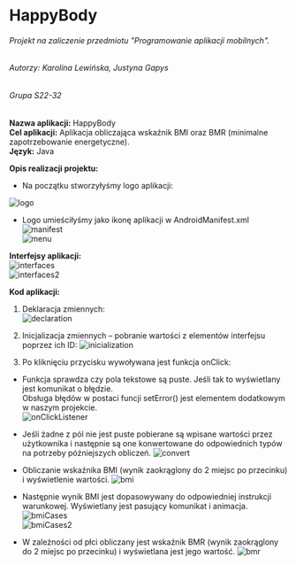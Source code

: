 # HappyBody
###### Projekt na zaliczenie przedmiotu "Programowanie aplikacji mobilnych". <br />
###### Autorzy: Karolina Lewińska, Justyna Gapys <br />
###### Grupa S22-32

**Nazwa aplikacji:** HappyBody <br />
**Cel aplikacji:** Aplikacja obliczająca wskaźnik BMI oraz BMR (minimalne zapotrzebowanie energetyczne). <br />
**Język:** Java <br />

**Opis realizacji projektu:** <br />
* Na początku stworzyłyśmy logo aplikacji:

![logo](https://github.com/KarolinaLewinska/HappyBody/blob/master/ReadmeIMG/logo.PNG)

* Logo umieściłyśmy jako ikonę aplikacji w AndroidManifest.xml <br />
![manifest](https://github.com/KarolinaLewinska/HappyBody/blob/master/ReadmeIMG/androidManifest.PNG) <br />
![menu](https://github.com/KarolinaLewinska/HappyBody/blob/master/ReadmeIMG/menu.PNG)

**Interfejsy aplikacji:** <br />
![interfaces](https://github.com/KarolinaLewinska/HappyBody/blob/master/ReadmeIMG/interfaces.PNG) <br />
![interfaces2](https://github.com/KarolinaLewinska/HappyBody/blob/master/ReadmeIMG/interfaces2.PNG)

**Kod aplikacji:** <br />
1.	Deklaracja zmiennych: <br />
![declaration](https://github.com/KarolinaLewinska/HappyBody/blob/master/ReadmeIMG/variablesDeclaration.PNG) <br />

2.	Inicjalizacja zmiennych – pobranie wartości z elementów interfejsu poprzez ich ID:
![inicialization](https://github.com/KarolinaLewinska/HappyBody/blob/master/ReadmeIMG/variablesInicialization.PNG) <br />

3.	Po kliknięciu przycisku wywoływana jest funkcja onClick:
- Funkcja sprawdza czy pola tekstowe są puste. Jeśli tak to wyświetlany jest komunikat o błędzie. <br />
Obsługa błędów w postaci funcji setError() jest elementem dodatkowym w naszym projekcie. <br />
![onClickListener](https://github.com/KarolinaLewinska/HappyBody/blob/master/ReadmeIMG/onClickListener.PNG) <br />

- Jeśli żadne z pól nie jest puste pobierane są wpisane wartości przez użytkownika i następnie są one konwertowane do odpowiednich typów na potrzeby późniejszych obliczeń.
![convert](https://github.com/KarolinaLewinska/HappyBody/blob/master/ReadmeIMG/convert.PNG) <br />

- Obliczanie wskaźnika BMI (wynik zaokrąglony do 2 miejsc po przecinku) i wyświetlenie wartości.
![bmi](https://github.com/KarolinaLewinska/HappyBody/blob/master/ReadmeIMG/bmi.PNG) <br />

- Następnie wynik BMI jest dopasowywany do odpowiedniej instrukcji warunkowej. Wyświetlany jest pasujący komunikat i animacja.
![bmiCases](https://github.com/KarolinaLewinska/HappyBody/blob/master/ReadmeIMG/bmiCases.PNG) <br />
![bmiCases2](https://github.com/KarolinaLewinska/HappyBody/blob/master/ReadmeIMG/bmiCases2.PNG) <br />

- W zależności od płci obliczany jest wskaźnik BMR (wynik zaokrąglony do 2 miejsc po przecinku) i wyświetlana jest jego wartość.
![bmr](https://github.com/KarolinaLewinska/HappyBody/blob/master/ReadmeIMG/bmr.PNG)





